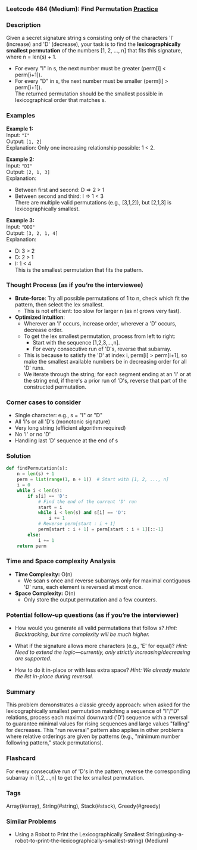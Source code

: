 ### Leetcode 484 (Medium): Find Permutation [Practice](https://leetcode.com/problems/find-permutation)

### Description  
Given a secret signature string s consisting only of the characters 'I' (increase) and 'D' (decrease), your task is to find the **lexicographically smallest permutation** of the numbers [1, 2, ..., n] that fits this signature, where n = len(s) + 1.  
- For every "I" in s, the next number must be greater (perm[i] < perm[i+1]).  
- For every "D" in s, the next number must be smaller (perm[i] > perm[i+1]).  
The returned permutation should be the smallest possible in lexicographical order that matches s.

### Examples  

**Example 1:**  
Input: `"I"`  
Output: `[1, 2]`  
Explanation: Only one increasing relationship possible: 1 < 2.

**Example 2:**  
Input: `"DI"`  
Output: `[2, 1, 3]`  
Explanation:  
- Between first and second: D ⇒ 2 > 1  
- Between second and third: I ⇒ 1 < 3  
There are multiple valid permutations (e.g., [3,1,2]), but [2,1,3] is lexicographically smallest.

**Example 3:**  
Input: `"DDI"`  
Output: `[3, 2, 1, 4]`  
Explanation:  
- D: 3 > 2  
- D: 2 > 1  
- I: 1 < 4  
This is the smallest permutation that fits the pattern.

### Thought Process (as if you’re the interviewee)  
- **Brute-force**: Try all possible permutations of 1 to n, check which fit the pattern, then select the lex smallest.  
  - This is not efficient: too slow for larger n (as n! grows very fast).
- **Optimized intuition**:  
  - Wherever an 'I' occurs, increase order, wherever a 'D' occurs, decrease order.
  - To get the lex smallest permutation, process from left to right:
    - Start with the sequence [1,2,3,...,n].
    - For every consecutive run of 'D's, reverse that subarray.
  - This is because to satisfy the 'D' at index i, perm[i] > perm[i+1], so make the smallest available numbers be in decreasing order for all 'D' runs.
  - We iterate through the string; for each segment ending at an 'I' or at the string end, if there's a prior run of 'D's, reverse that part of the constructed permutation.

### Corner cases to consider  
- Single character: e.g., s = "I" or "D"
- All 'I's or all 'D's (monotonic signature)
- Very long string (efficient algorithm required)
- No 'I' or no 'D'
- Handling last 'D' sequence at the end of s

### Solution

```python
def findPermutation(s):
    n = len(s) + 1
    perm = list(range(1, n + 1))  # Start with [1, 2, ..., n]
    i = 0
    while i < len(s):
        if s[i] == 'D':
            # Find the end of the current 'D' run
            start = i
            while i < len(s) and s[i] == 'D':
                i += 1
            # Reverse perm[start : i + 1]
            perm[start : i + 1] = perm[start : i + 1][::-1]
        else:
            i += 1
    return perm
```

### Time and Space complexity Analysis  

- **Time Complexity:** O(n)  
  - We scan s once and reverse subarrays only for maximal contiguous 'D' runs, each element is reversed at most once.
- **Space Complexity:** O(n)  
  - Only store the output permutation and a few counters.

### Potential follow-up questions (as if you’re the interviewer)  

- How would you generate all valid permutations that follow s?
  *Hint: Backtracking, but time complexity will be much higher.*

- What if the signature allows more characters (e.g., 'E' for equal)?
  *Hint: Need to extend the logic—currently, only strictly increasing/decreasing are supported.*

- How to do it in-place or with less extra space?
  *Hint: We already mutate the list in-place during reversal.*

### Summary
This problem demonstrates a classic greedy approach: when asked for the lexicographically smallest permutation matching a sequence of "I"/"D" relations, process each maximal downward ('D') sequence with a reversal to guarantee minimal values for rising sequences and large values "falling" for decreases. This "run reversal" pattern also applies in other problems where relative orderings are given by patterns (e.g., "minimum number following pattern," stack permutations).


### Flashcard
For every consecutive run of 'D's in the pattern, reverse the corresponding subarray in [1,2,…,n] to get the lex smallest permutation.

### Tags
Array(#array), String(#string), Stack(#stack), Greedy(#greedy)

### Similar Problems
- Using a Robot to Print the Lexicographically Smallest String(using-a-robot-to-print-the-lexicographically-smallest-string) (Medium)